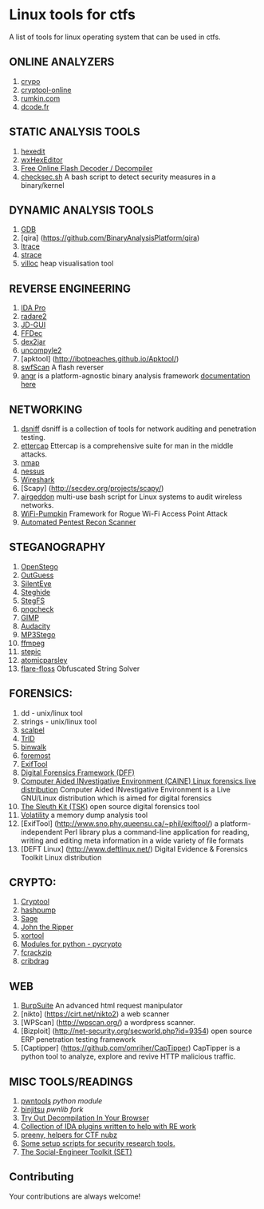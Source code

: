 Linux tools for ctfs
========================

A list of tools for linux operating system that can be used in ctfs.

## ONLINE ANALYZERS
1. [crypo](http://www.crypo.com/)
2. [cryptool-online](http://www.cryptool-online.org/)
3. [rumkin.com](http://rumkin.com/tools/cipher/)
4. [dcode.fr](http://www.dcode.fr/)


## STATIC ANALYSIS TOOLS
1. [hexedit](http://www.hexedit.com)
2. [wxHexEditor](http://www.wxhexeditor.org/download.php)
3. [Free Online Flash Decoder / Decompiler](http://www.showmycode.com/)
4. [checksec.sh](http://www.trapkit.de/tools/checksec.html) A bash script to detect security measures in a binary/kernel


## DYNAMIC ANALYSIS TOOLS
1. [GDB](http://www.gnu.org/software/gdb/download/)
2. [qira] (https://github.com/BinaryAnalysisPlatform/qira)
3. [ltrace](http://linux.die.net/man/1/ltrace)
4. [strace](http://linux.die.net/man/1/strace)
5. [villoc](https://github.com/wapiflapi/villoc) heap visualisation tool


## REVERSE ENGINEERING
1. [IDA Pro](https://www.hex-rays.com/products/ida/support/download.shtml)
2. [radare2](http://www.radare.org/y/?p=download)
3. [JD-GUI](http://jd.benow.ca/#jd-gui-overview)
4. [FFDec](http://www.free-decompiler.com/flash/download.html)
5. [dex2jar](http://code.google.com/p/dex2jar/)
6. [uncompyle2](https://github.com/wibiti/uncompyle2)
7. [apktool] (http://ibotpeaches.github.io/Apktool/)
8. [swfScan](http://h30499.www3.hp.com/t5/SWFScan/SWFSCAN/m-p/6692476#M46) A flash reverser
9. [angr](https://github.com/angr/angr) is a platform-agnostic binary analysis framework [documentation here](https://github.com/angr/angr-doc)

## NETWORKING
1. [dsniff](http://monkey.org/~dugsong/dsniff/) dsniff is a collection of tools for network auditing and penetration testing.
2. [ettercap](http://ettercap.github.io/ettercap/) Ettercap is a comprehensive suite for man in the middle attacks.
3. [nmap](http://nmap.org/)
4. [nessus](http://www.tenable.com/products/nessus-vulnerability-scanner)
5. [Wireshark](https://www.wireshark.org/) 
6. [Scapy] (http://secdev.org/projects/scapy/)
7. [airgeddon](https://github.com/v1s1t0r1sh3r3/airgeddon) multi-use bash script for Linux systems to audit wireless networks.
8. [WiFi-Pumpkin](https://github.com/P0cL4bs/WiFi-Pumpkin) Framework for Rogue Wi-Fi Access Point Attack
9. [Automated Pentest Recon Scanner](https://github.com/1N3/Sn1per)

## STEGANOGRAPHY
1. [OpenStego](http://www.openstego.info/)
2. [OutGuess](http://www.outguess.org/download.php)
3. [SilentEye](http://www.silenteye.org/download.html)
4. [Steghide](http://steghide.sourceforge.net/download.php)
5. [StegFS](http://sourceforge.net/projects/stegfs/)
6. [pngcheck](http://www.libpng.org/pub/png/apps/pngcheck.html)
7. [GIMP](http://www.gimp.org/downloads/)
8. [Audacity](http://audacity.sourceforge.net/download/)
9. [MP3Stego](http://www.petitcolas.net/steganography/mp3stego/)
10. [ffmpeg](https://www.ffmpeg.org/download.html)
11. [stepic](http://domnit.org/stepic/doc/)
12. [atomicparsley](http://atomicparsley.sourceforge.net/)
13. [flare-floss](https://github.com/fireeye/flare-floss) Obfuscated String Solver


## FORENSICS:
1. dd - unix/linux tool
2. strings - unix/linux tool
3. [scalpel](https://github.com/sleuthkit/scalpel)
4. [TrID](http://mark0.net/soft-trid-e.html)
5. [binwalk](http://binwalk.org/)
6. [foremost](http://foremost.sourceforge.net/)
7. [ExifTool](http://www.sno.phy.queensu.ca/~phil/exiftool/)
8. [Digital Forensics Framework (DFF)](http://www.digital-forensic.org/download/) 
9. [Computer Aided INvestigative Environment (CAINE) Linux forensics live distribution](http://www.caine-live.net/) Computer Aided INvestigative Environment is a Live GNU/Linux distribution which is aimed for digital forensics
10. [The Sleuth Kit (TSK)](http://www.sleuthkit.org/sleuthkit/download.php) open source digital forensics tool
11. [Volatility](http://code.google.com/p/volatility/) a memory dump analysis tool
12. [ExifTool] (http://www.sno.phy.queensu.ca/~phil/exiftool/) a platform-independent Perl library plus a command-line application for reading, writing and editing meta information in a wide variety of file formats 
13. [DEFT Linux] (http://www.deftlinux.net/) Digital Evidence & Forensics Toolkit Linux distribution


## CRYPTO:
1. [Cryptool](https://www.cryptool.org/)
2. [hashpump](https://github.com/bwall/HashPump)
3. [Sage](http://www.sagemath.org/)
4. [John the Ripper](http://www.openwall.com/john/)
5. [xortool](https://github.com/hellman/xortool)
6. [Modules for python - pycrypto](https://www.dlitz.net/software/pycrypto/)
7. [fcrackzip](http://software.schmorp.de/pkg/fcrackzip.html)
8. [cribdrag](https://github.com/SpiderLabs/cribdrag)
 

## WEB
1. [BurpSuite](https://portswigger.net/burp/) An advanced html request manipulator
2. [nikto] (https://cirt.net/nikto2) a web scanner
3. [WPScan] (http://wpscan.org/) a wordpress scanner.
4. [Bizploit] (http://net-security.org/secworld.php?id=9354)  open source ERP penetration testing framework
5. [Captipper] (https://github.com/omriher/CapTipper) CapTipper is a python tool to analyze, explore and revive HTTP malicious traffic.

## MISC TOOLS/READINGS
1. [pwntools](https://github.com/Gallopsled/pwntools) *python module*
2. [binjitsu](https://github.com/binjitsu/binjitsu) *pwnlib fork*
2. [Try Out Decompilation In Your Browser](https://retdec.com/decompilation/)
3. [Collection of IDA plugins written to help with RE work](https://github.com/devttys0/ida/tree/master/plugins)
4. [preeny, helpers for CTF nubz](https://github.com/boogy/preeny)
5. [Some setup scripts for security research tools.](https://github.com/zardus/ctf-tools)
6. [The Social-Engineer Toolkit (SET)](https://github.com/trustedsec/social-engineer-toolkit/)
 
## Contributing
Your contributions are always welcome!
